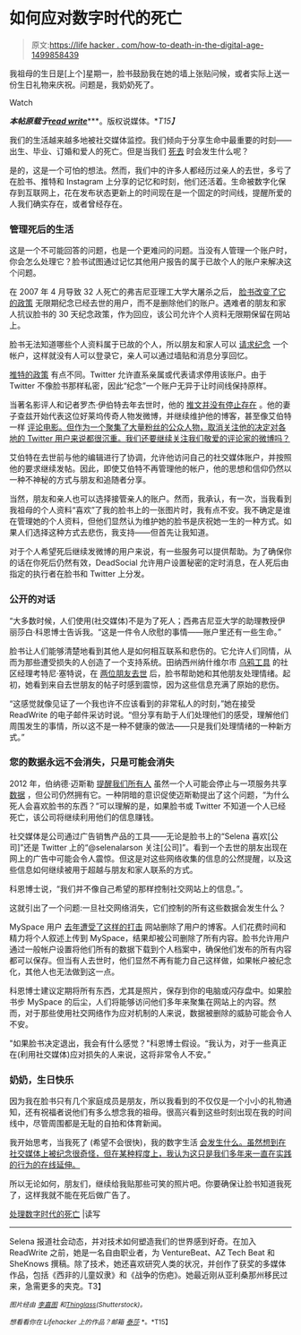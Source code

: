 # 如何应对数字时代的死亡

> 原文:[https://life hacker . com/how-to-death-in-the-digital-age-1499858439](https://lifehacker.com/how-to-deal-with-death-in-the-digital-age-1499858439)

我祖母的生日是[上个]星期一，脸书鼓励我在她的墙上张贴问候，或者实际上送一份生日礼物来庆祝。问题是，我奶奶死了。

Watch

***本帖原载于***[***read write***](http://readwrite.com/2014/01/09/facebook-death-twitter-instagram#awesm=~osLOvnJo16Ztty)***。版权说媒体。**T15】*

我们的生活越来越多地被社交媒体监控。我们倾向于分享生命中最重要的时刻——出生、毕业、订婚和爱人的死亡。但是当我们 [死去](https://lifehacker.com/how-do-i-prepare-for-the-death-of-a-family-member-5988635) 时会发生什么呢？

是的，这是一个可怕的想法。然而，我们中的许多人都经历过亲人的去世，多亏了在脸书、推特和 Instagram 上分享的记忆和时刻，他们还活着。生命被数字化保存到互联网上，花在发布状态更新上的时间现在是一个固定的时间线，提醒所爱的人我们确实存在，或者曾经存在。

### 管理死后的生活

这是一个不可能回答的问题，也是一个更难问的问题。当没有人管理一个账户时，你会怎么处理它？脸书试图通过记忆其他用户报告的属于已故个人的账户来解决这个问题。

在 2007 年 4 月导致 32 人死亡的弗吉尼亚理工大学大屠杀之后， [脸书改变了它的政策](http://usatoday30.usatoday.com/tech/webguide/internetlife/2007-05-08-facebook-vatech_n.htm) 无限期纪念已经去世的用户，而不是删除他们的账户。遇难者的朋友和家人抗议脸书的 30 天纪念政策，作为回应，该公司允许个人资料无限期保留在网站上。

脸书无法知道哪些个人资料属于已故的个人，所以朋友和家人可以 [请求纪念](https://www.facebook.com/help/408583372511972/) 一个帐户，这样就没有人可以登录它，亲人可以通过墙贴和消息分享回忆。

[推特的政策](https://support.twitter.com/articles/87894-contacting-twitter-about-a-deceased-user) 有点不同。Twitter 允许直系亲属或代表请求停用该账户。由于 Twitter 不像脸书那样私密，因此“纪念”一个账户无异于让时间线保持原样。

当著名影评人和记者罗杰·伊伯特去年去世时，他的 [推文并没有停止存在](http://readwrite.com/2013/04/08/should-i-unfollow-roger-ebert) 。他的妻子查兹开始代表这位好莱坞传奇人物发微博，并继续维护他的博客，甚至像艾伯特一样 [评论电影。但作为一个聚集了大量粉丝的公众人物，取消关注他的决定对各地的 Twitter 用户来说都很沉重。我们还要继续关注我们敬爱的评论家的微博吗？](http://www.rogerebert.com/chazs-blog/which-movies-would-roger-choose)

艾伯特在去世前与他的编辑进行了协调，允许他访问自己的社交媒体账户，并按照他的要求继续发帖。因此，即使艾伯特不再管理他的帐户，他的思想和信仰仍然以一种不神秘的方式与朋友和追随者分享。

当然，朋友和亲人也可以选择接管亲人的账户。然而，我承认，有一次，当我看到我祖母的个人资料“喜欢”了我的脸书上的一张图片时，我有点不安。我不确定是谁在管理她的个人资料，但他们显然认为维护她的脸书是庆祝她一生的一种方式。如果人们选择这种方式去悲伤，我支持——但首先让我知道。

对于个人希望死后继续发微博的用户来说，有一些服务可以提供帮助。为了确保你的话在你死后仍然有效，DeadSocial 允许用户设置秘密的定时消息，在人死后由指定的执行者在脸书和 Twitter 上分发。

### 公开的对话

“大多数时候，人们使用(社交媒体)不是为了死人；西弗吉尼亚大学的助理教授伊丽莎白·科恩博士告诉我。“这是一件令人欣慰的事情——账户里还有一些生命。”

脸书让人们能够清楚地看到其他人是如何相互联系和悲伤的。它允许人们同情，从而为那些遭受损失的人创造了一个支持系统。田纳西州纳什维尔市 [乌鸦工具](http://raventools.com/) 的社区经理考特尼·塞特说，在 [两位朋友去世](http://knightstivender.com/2012/03/27/life-and-death-on-facebook/) 后，脸书帮助她和其他朋友处理情绪。起初，她看到来自去世朋友的帖子时感到震惊，因为这些信息充满了原始的悲伤。

“这感觉就像见证了一个我也许不应该看到的非常私人的时刻，”她在接受 ReadWrite 的电子邮件采访时说。“但分享有助于人们处理他们的感受，理解他们周围发生的事情，所以这不是一种不健康的做法——只是我们处理情绪的一种新方式。”

### 您的数据永远不会消失，只是可能会消失

2012 年，伯纳德·迈斯勒 [提醒我们所有人](http://readwrite.com/2012/12/11/why-are-dead-people-liking-stuff-on-facebook) 虽然一个人可能会停止与一项服务共享 [数据](https://lifehacker.com/how-can-i-share-information-with-friends-and-family-aft-609142124) ，但公司仍然拥有它。一种阴暗的意识促使迈斯勒提出了这个问题，“为什么死人会喜欢脸书的东西？”可以理解的是，如果脸书或 Twitter 不知道一个人已经死亡，该公司将继续利用他们的信息赚钱。

社交媒体是公司通过广告销售产品的工具——无论是脸书上的“Selena 喜欢[公司]”还是 Twitter 上的“@selenalarson 关注[公司]”。看到一个去世的朋友出现在网上的广告中可能会令人震惊。但这是对这些网络收集的信息的公然提醒，以及这些信息如何继续被用于超越与朋友和家人联系的方式。

科恩博士说，“我们并不像自己希望的那样控制社交网站上的信息。”。

这就引出了一个问题:一旦社交网络消失，它们控制的所有这些数据会发生什么？

MySpace 用户 [去年遭受了这样的打击](http://techcrunch.com/2013/06/12/bring-the-blogs-back/) 网站删除了用户的博客。人们花费时间和精力将个人叙述上传到 MySpace，结果却被公司删除了所有内容。脸书允许用户通过一般帐户设置将他们所有的数据下载到个人档案中，确保他们发布的所有内容都可以保存。但当有人去世时，他们显然不再有能力自己这样做，如果帐户被纪念化，其他人也无法做到这一点。

科恩博士建议定期将所有东西，尤其是照片，保存到你的电脑或闪存盘中。如果脸书步 MySpace 的后尘，人们将能够访问他们多年来聚集在网站上的内容。然而，对于那些使用社交网络作为应对机制的人来说，数据被删除的威胁可能会令人不安。

"如果脸书决定退出，我会有什么感觉？"科恩博士假设。“我认为，对于一些真正在(利用社交媒体)应对损失的人来说，这将非常令人不安。”

### 奶奶，生日快乐

因为我在脸书只有几个家庭成员是朋友，所以我看到的不仅仅是一个小小的礼物通知，还有祝福者说他们有多么想念我的祖母。很高兴看到这些时刻出现在我的时间线中，尽管周围都是无耻的自拍和体育新闻。

我开始思考，当我死了 (希望不会很快)，我的数字生活 [会发生什么。虽然想到在社交媒体上被纪念很奇怪，但在某种程度上，我认为这只是我们多年来一直在实践的行为的在线延伸。](https://lifehacker.com/one-day-youre-going-to-die-heres-how-to-prepare-for-i-5992722)

所以无论如何，朋友们，继续给我贴那些可笑的照片吧。你要确保让脸书知道我死了，这样我就不能在死后做广告了。

[处理数字时代的死亡](http://readwrite.com/2014/01/09/facebook-death-twitter-instagram#awesm=~osN5axFkYRx0EC) |读写

* * *

Selena 报道社会动态，并对技术如何塑造我们的世界感到好奇。在加入 ReadWrite 之前，她是一名自由职业者，为 VentureBeat、AZ Tech Beat 和 SheKnows 撰稿。除了技术，她还喜欢研究人类的状况，并创作了获奖的多媒体作品，包括《西非的儿童奴隶》和《战争的伤疤》。她最近刚从亚利桑那州移民过来，急需更多的夹克。T3】

<small>*图片经由*</small> [<small>*李嘉图*</small>](http://www.shutterstock.com/gallery-1736404p1.html) <small>*和*</small>[<small>*Thinglass*</small>](http://www.shutterstock.com/gallery-524773p1.html)<small>*(Shutterstock)。*</small>

<small>*想看看你在 Lifehacker 上的作品？邮箱*</small> [<small>*泰莎*</small>](https://mail.google.com/mail/?view=cm&fs=1&tf=1&to=tessa@lifehacker.com) <small>*。*T15】</small>